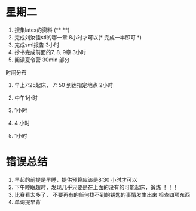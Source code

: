 # 星期二
1. 搜集latex的资料 (** **)
2. 完成刘汝佳stl的哪一章 8小时才可以(* 完成一半即可 *)
3. 完成sml报告 3小时
4. 抄书完成前面的7, 8, 9章 3小时
5. 阅读夏令营 30min 部分

时间分布
1. 早上7:25起床， 7: 50 到达指定地点 2小时

2. 中午1小时

3. 1小时

4. 4 小时

5. 1小时

# 错误总结
1. 早起的前提是早睡，提供预算应该是8:30 小时才可以
2. 下午睡眠超时，发现几乎只要是在上面的没有的可能起床，锻炼 ！！！
3. 比赛看太多了， 不要再有的任何找不到的钥匙的事情发生出来 检查四项东西
4. 单词提早背
